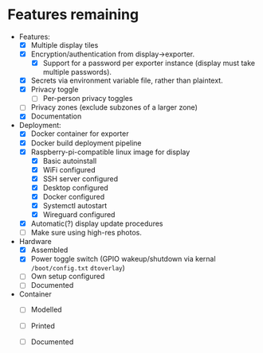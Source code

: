 # Features remaining

- Features:
  - [x] Multiple display tiles
  - [x] Encryption/authentication from display->exporter.
    - [x] Support for a password per exporter instance (display must take multiple passwords).
  - [x] Secrets via environment variable file, rather than plaintext.
  - [x] Privacy toggle
    - [ ] Per-person privacy toggles
  - [ ] Privacy zones (exclude subzones of a larger zone)
  - [x] Documentation
- Deployment:
  - [x] Docker container for exporter
  - [x] Docker build deployment pipeline
  - [x] Raspberry-pi-compatible linux image for display
    - [x] Basic autoinstall
    - [x] WiFi configured
    - [x] SSH server configured
    - [x] Desktop configured
    - [x] Docker configured
    - [x] Systemctl autostart
    - [x] Wireguard configured
  - [x] Automatic(?) display update procedures
  - [ ] Make sure using high-res photos.
- Hardware
  - [x] Assembled
  - [x] Power toggle switch (GPIO wakeup/shutdown via kernal `/boot/config.txt` `dtoverlay`)
  - [ ] Own setup configured
  - [ ] Documented
- Container
  - [ ] Modelled
  - [ ] Printed
  - [ ] Documented

